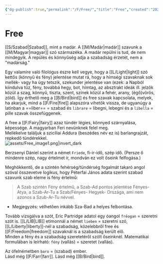 ```yaml
---
{"dg-publish":true,"permalink":"/F/Free/","title":"Free","created":"2024-04-20T13:51","updated":"2024-10-25T18:53"}
---
```



# Free

[[S/Szabad\|Szabad]], mint a madár. A [[M/Madár\|madár]] szavunk a [[M/Magyar\|magyar]] szó származéka. A madár repülni is tud, de nem mindegyik. A repülés és könnyűség adja a szabadság érzetét, nem a "madárság."

Egy valamire való filológus észre kell vegye, hogy a [[L/Light\|light]] szó kettős (könnyű és fény) jelentése mutat rá, hogy a hímségi szavaknak sok mellék- vagy ha úgy tetszik, szekunder jelentése van (ezek: a Napból kiindulva tűz, fény, továbbá hegy, bot, hímtag, az absztrakt ideák ill. jelzők közül a szag, könnyű, tiszta, szent, színek közül a fehér, arany, (égő)vörös, zöld). Így érthető meg a [[B/Bird\|bird]] és free szavak kapcsolata, melyek, ha akarjuk, mind a [[F/Fire\|fire]] alapszóra vihetők vissza, de ugyanúgy a latinban a ==liber== = szabad és `librare` = libegni, lebegni és a `libella` = pille szavak összefüggenek.  

A free a [[F/Fairy\|fairy]] azaz tündér légies, könnyed szárnyalása, képessége. A magyarban Feri nevünknek felel meg.  
Mellékelve találjuk a szicíliai Addura (beszédes név ez is) barlangrajzát, repkedő tündérekkel.  
![assets/Free_image1.png|invert_dark](/img/user/F/assets/Free_image1.png)  

Berzsenyi Dániel szerint a német `Friede`, fi-ir-idő, szép idő. (Persze ő mindenre szép, nagy értelmet ír, mondván ez volt őseink felfogása.)  

Meghökkentő, de a szintén fehérség/tündérség fogalmát takaró angol szóval összevetve logikus, hogy Péterfai János adata szerint szabad szavunk szab eleme is fény értelmű:  
> A Szab szintén Fény értelmű, a Szab-Ad pontos jelentése Fényes-Atya, a Szab-Ar-Tu a Szab/Fényes- Hegyek- Országa, ami nem azonos a Szub-Ar-Tu névvel.  
- Megjegyzés: vélhetően inkább Sza-Bad a helyes felbontása.

Tovább vizsgálva a szót, Eric Partridge adatol egy óangol `frēogan` = szeretni szót is. [[L/LIB\|LIB]] etimonnál a német `lieben` = szeretni szó, [[L/Liberty\|liberty]]-nél a szabadság, közelebbről free és [[F/Freedom\|freedom]] szavaknál is a szabadság került elő.  
Minden a fény és a szabadság szeretetéről szólt őseinknél. Matematikai formulában is leírható: `fény` (vallás) = szeretet (vallás).  

Az ófelnémetben `baro` = (szabad) ember.  
Lásd még [[F/Farr\|farr]]. Lásd még [[B/Bird\|bird]].  